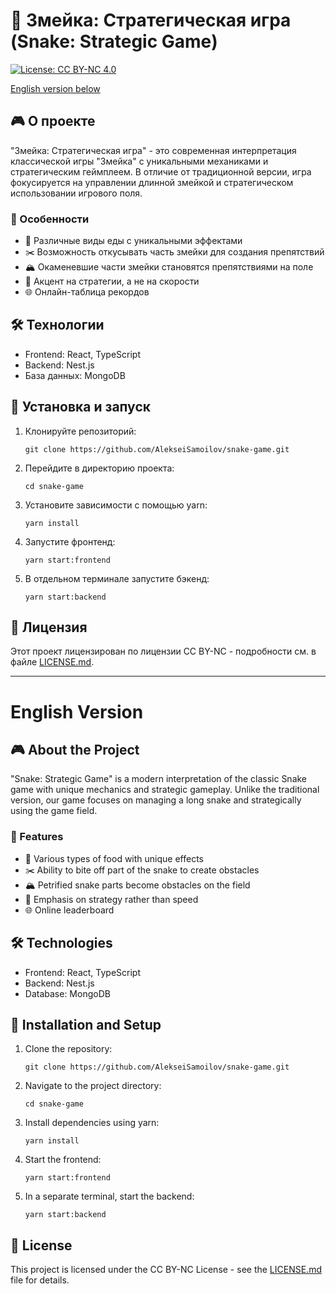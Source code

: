 # 🐍 Змейка: Стратегическая игра (Snake: Strategic Game)

[![License: CC BY-NC 4.0](https://img.shields.io/badge/License-CC%20BY--NC%204.0-lightgrey.svg)](https://creativecommons.org/licenses/by-nc/4.0/)

[English version below](#english-version)

## 🎮 О проекте

"Змейка: Стратегическая игра" - это современная интерпретация классической игры "Змейка" с уникальными механиками и стратегическим геймплеем. В отличие от традиционной версии, игра фокусируется на управлении длинной змейкой и стратегическом использовании игрового поля.

### 🌟 Особенности
- 🍎 Различные виды еды с уникальными эффектами
- ✂️ Возможность откусывать часть змейки для создания препятствий
- 🏔️ Окаменевшие части змейки становятся препятствиями на поле
- 🧠 Акцент на стратегии, а не на скорости
- 🌐 Онлайн-таблица рекордов

## 🛠️ Технологии
- Frontend: React, TypeScript
- Backend: Nest.js
- База данных: MongoDB

## 🚀 Установка и запуск

1. Клонируйте репозиторий:
   ```
   git clone https://github.com/AlekseiSamoilov/snake-game.git
   ```
2. Перейдите в директорию проекта:
   ```
   cd snake-game
   ```
3. Установите зависимости с помощью yarn:
   ```
   yarn install
   ```
4. Запустите фронтенд:
   ```
   yarn start:frontend
   ```
5. В отдельном терминале запустите бэкенд:
   ```
   yarn start:backend
   ```
   
## 📄 Лицензия

Этот проект лицензирован по лицензии CC BY-NC - подробности см. в файле [LICENSE.md](https://github.com/AlekseiSamoilov/snake-game/blob/main/License).

---

# English Version

## 🎮 About the Project

"Snake: Strategic Game" is a modern interpretation of the classic Snake game with unique mechanics and strategic gameplay. Unlike the traditional version, our game focuses on managing a long snake and strategically using the game field.

### 🌟 Features
- 🍎 Various types of food with unique effects
- ✂️ Ability to bite off part of the snake to create obstacles
- 🏔️ Petrified snake parts become obstacles on the field
- 🧠 Emphasis on strategy rather than speed
- 🌐 Online leaderboard

## 🛠️ Technologies
- Frontend: React, TypeScript
- Backend: Nest.js
- Database: MongoDB

## 🚀 Installation and Setup

1. Clone the repository:
   ```
   git clone https://github.com/AlekseiSamoilov/snake-game.git
   ```
2. Navigate to the project directory:
   ```
   cd snake-game
   ```
3. Install dependencies using yarn:
   ```
   yarn install
   ```
4. Start the frontend:
   ```
   yarn start:frontend
   ```
5. In a separate terminal, start the backend:
   ```
   yarn start:backend
   ```

## 📄 License

This project is licensed under the CC BY-NC License - see the [LICENSE.md](LICENSE.md) file for details.
